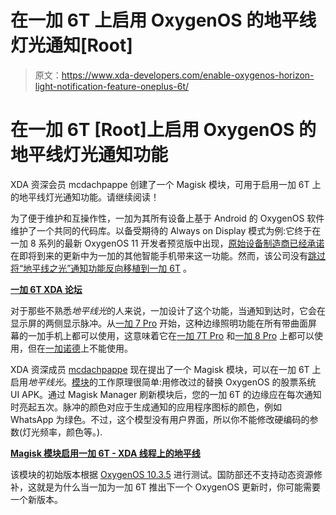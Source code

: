 # 在一加 6T 上启用 OxygenOS 的地平线灯光通知[Root]

> 原文：<https://www.xda-developers.com/enable-oxygenos-horizon-light-notification-feature-oneplus-6t/>

# 在一加 6T [Root]上启用 OxygenOS 的地平线灯光通知功能

XDA 资深会员 mcdachpappe 创建了一个 Magisk 模块，可用于启用一加 6T 上的地平线灯光通知功能。请继续阅读！

为了便于维护和互操作性，一加为其所有设备上基于 Android 的 OxygenOS 软件维护了一个共同的代码库。以备受期待的 Always on Display 模式为例:它终于在一加 8 系列的最新 OxygenOS 11 开发者预览版中出现，[原始设备制造商已经承诺](https://www.xda-developers.com/oneplus-phones-always-on-display-oxygenos-11/)在即将到来的更新中为一加的其他智能手机带来这一功能。然而，该公司没有[跳过将“地平线之光”通知功能反向移植到一加 6T](https://www.xda-developers.com/oneplus-7-pros-horizon-light-feature-wont-be-coming-to-the-oneplus-6t-or-oneplus-7/) 。

**[一加 6T XDA 论坛](https://forum.xda-developers.com/oneplus-6t)**

对于那些不熟悉*地平线光*的人来说，一加设计了这个功能，当通知到达时，它会在显示屏的两侧显示脉冲。从[一加 7 Pro](https://forum.xda-developers.com/oneplus-7-pro) 开始，这种边缘照明功能在所有带曲面屏幕的一加手机上都可以使用，这意味着它在[一加 7T Pro](https://forum.xda-developers.com/7t-pro) 和[一加 8 Pro](https://forum.xda-developers.com/oneplus-8-pro) 上都可以使用，但在[一加诺德](https://forum.xda-developers.com/oneplus-nord)上不能使用。

XDA 资深成员 [mcdachpappe](https://forum.xda-developers.com/member.php?u=7030109) 现在提出了一个 Magisk 模块，可以在一加 6T 上启用*地平线光*。[模块](https://github.com/mcdachpappe/edgelighting)的工作原理很简单:用修改过的替换 OxygenOS 的股票系统 UI APK。通过 Magisk Manager 刷新模块后，您的一加 6T 的边缘应在每次通知时亮起五次。脉冲的颜色对应于生成通知的应用程序图标的颜色，例如 WhatsApp 为绿色。不过，这个模型没有用户界面，所以你不能修改硬编码的参数(灯光频率，颜色等。).

**[Magisk 模块启用一加 6T - XDA 线程上的地平线](https://forum.xda-developers.com/oneplus-6t/themes/magisk-edgelighting-horizonlights-t4142035)**

该模块的初始版本根据 [OxygenOS 10.3.5](https://www.xda-developers.com/download-oneplus-6-6t-receive-oxygenos-1035-ram-optimizations-buds-support-more/) 进行测试。国防部还不支持动态资源修补，这就是为什么当一加为一加 6T 推出下一个 OxygenOS 更新时，你可能需要一个新版本。